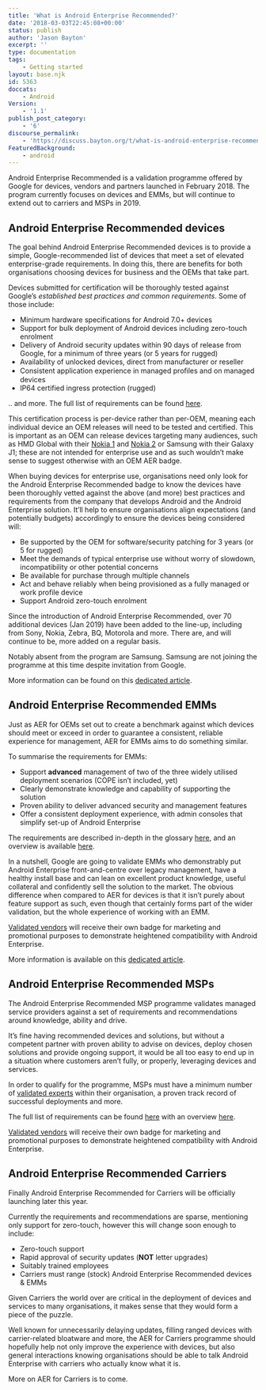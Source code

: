 ```yaml
---
title: 'What is Android Enterprise Recommended?'
date: '2018-03-03T22:45:08+00:00'
status: publish
author: 'Jason Bayton'
excerpt: ''
type: documentation
tags: 
    - Getting started
layout: base.njk
id: 5363
doccats:
    - Android
Version:
    - '1.1'
publish_post_category:
    - '6'
discourse_permalink:
    - 'https://discuss.bayton.org/t/what-is-android-enterprise-recommended/25'
FeaturedBackground:
    - android
---
```

Android Enterprise Recommended is a validation programme offered by Google for devices, vendors and partners launched in February 2018. The program currently focuses on devices and EMMs, but will continue to extend out to carriers and MSPs in 2019.

Android Enterprise Recommended devices
--------------------------------------

The goal behind Android Enterprise Recommended devices is to provide a simple, Google-recommended list of devices that meet a set of elevated enterprise-grade requirements. In doing this, there are benefits for both organisations choosing devices for business and the OEMs that take part.

Devices submitted for certification will be thoroughly tested against Google’s *established best practices and common requirements*. Some of those include:

- Minimum hardware specifications for Android 7.0+ devices
- Support for bulk deployment of Android devices including zero-touch enrolment
- Delivery of Android security updates within 90 days of release from Google, for a minimum of three years (or 5 years for rugged)
- Availability of unlocked devices, direct from manufacturer or reseller
- Consistent application experience in managed proﬁles and on managed devices
- IP64 certified ingress protection (rugged)

.. and more. The full list of requirements can be found [here](https://www.android.com/enterprise/recommended/requirements/).

This certification process is per-device rather than per-OEM, meaning each individual device an OEM releases will need to be tested and certified. This is important as an OEM can release devices targeting many audiences, such as HMD Global with their [Nokia 1](/android/android-enterprise-device-support/#nokia-1) and [Nokia 2](/android/android-enterprise-device-support/#nokia-2) or Samsung with their Galaxy J1; these are not intended for enterprise use and as such wouldn’t make sense to suggest otherwise with an OEM AER badge.

When buying devices for enterprise use, organisations need only look for the Android Enterprise Recommended badge to know the devices have been thoroughly vetted against the above (and more) best practices and requirements from the company that develops Android and the Android Enterprise solution. It’ll help to ensure organisations align expectations (and potentially budgets) accordingly to ensure the devices being considered will:

- Be supported by the OEM for software/security patching for 3 years (or 5 for rugged)
- Meet the demands of typical enterprise use without worry of slowdown, incompatibility or other potential concerns
- Be available for purchase through multiple channels
- Act and behave reliably when being provisioned as a fully managed or work profile device
- Support Android zero-touch enrolment

Since the introduction of Android Enterprise Recommended, over 70 additional devices (Jan 2019) have been added to the line-up, including from Sony, Nokia, Zebra, BQ, Motorola and more. There are, and will continue to be, more added on a regular basis.

Notably absent from the program are Samsung. Samsung are not joining the programme at this time despite invitation from Google.

More information can be found on this [dedicated article](/2018/02/enterprise-ready-google-launch-android-enterprise-recommended/).

Android Enterprise Recommended EMMs
-----------------------------------

Just as AER for OEMs set out to create a benchmark against which devices should meet or exceed in order to guarantee a consistent, reliable experience for management, AER for EMMs aims to do something similar.

To summarise the requirements for EMMs:

- Support **advanced** management of two of the three widely utilised deployment scenarios (COPE isn’t included, yet)
- Clearly demonstrate knowledge and capability of supporting the solution
- Proven ability to deliver advanced security and management features
- Offer a consistent deployment experience, with admin consoles that simplify set-up of Android Enterprise

The requirements are described in-depth in the glossary [here](https://androidenterprisepartners.withgoogle.com/glossary/emm/), and an overview is available [here](https://www.android.com/enterprise/recommended/requirements/).

In a nutshell, Google are going to validate EMMs who demonstrably put Android Enterprise front-and-centre over legacy management, have a healthy install base and can lean on excellent product knowledge, useful collateral and confidently sell the solution to the market. The obvious difference when compared to AER for devices is that it isn’t purely about feature support as such, even though that certainly forms part of the wider validation, but the whole experience of working with an EMM.

[Validated vendors](https://androidenterprisepartners.withgoogle.com/emm/) will receive their own badge for marketing and promotional purposes to demonstrate heightened compatibility with Android Enterprise.

More information is available on this [dedicated article](/2019/01/aer-expands-android-enterprise-recommended-for-emms/).

Android Enterprise Recommended MSPs
-----------------------------------

The Android Enterprise Recommended MSP programme validates managed service providers against a set of requirements and recommendations around knowledge, ability and drive.

It’s fine having recommended devices and solutions, but without a competent partner with proven ability to advise on devices, deploy chosen solutions and provide ongoing support, it would be all too easy to end up in a situation where customers aren’t fully, or properly, leveraging devices and services.

In order to qualify for the programme, MSPs must have a minimum number of [validated experts](/2019/03/joining-the-android-enterprise-experts-community/) within their organisation, a proven track record of successful deployments and more.

The full list of requirements can be found [](https://www.android.com/enterprise/recommended/requirements/)[here](https://androidenterprisepartners.withgoogle.com/glossary/msp/) with an overview [here](https://www.android.com/enterprise/recommended/requirements/).

[Validated vendors](https://androidenterprisepartners.withgoogle.com/msp/) will receive their own badge for marketing and promotional purposes to demonstrate heightened compatibility with Android Enterprise.

Android Enterprise Recommended Carriers
---------------------------------------

Finally Android Enterprise Recommended for Carriers will be officially launching later this year.

Currently the requirements and recommendations are sparse, mentioning only support for zero-touch, however this will change soon enough to include:

- Zero-touch support
- Rapid approval of security updates (**NOT** letter upgrades)
- Suitably trained employees
- Carriers must range (stock) Android Enterprise Recommended devices &amp; EMMs

Given Carriers the world over are critical in the deployment of devices and services to many organisations, it makes sense that they would form a piece of the puzzle.

Well known for unnecessarily delaying updates, filling ranged devices with carrier-related bloatware and more, the AER for Carriers programme should hopefully help not only improve the experience with devices, but also general interactions knowing organisations should be able to talk Android Enterprise with carriers who actually know what it is.

More on AER for Carriers is to come.
